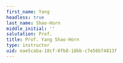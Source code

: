 ```yaml
---
first_name: Yang
headless: true
last_name: Shao-Horn
middle_initial: ''
salutation: Prof.
title: Prof. Yang Shao-Horn
type: instructor
uid: eae5caba-10cf-0fb8-18bb-c7e50b74813f
---
```

